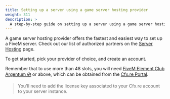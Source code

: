 ```yaml
---
title: Setting up a server using a game server hosting provider
weight: 311
description: >
  A step-by-step guide on setting up a server using a game server hosting provider.
---
```


A game server hosting provider offers the fastest and easiest way to set up a FiveM server. Check out our list of authorized partners on the [Server Hosting](https://fivem.net/server-hosting) page.

To get started, pick your provider of choice, and create an account.

Remember that to use more than 48 slots, you will need [FiveM Element Club Argentum 💿][subscription-join] or above, which can be obtained from the [Cfx.re Portal][portal].
> You'll need to add the license key associated to your Cfx.re account to your server instance.

[portal]: https://portal.cfx.re
[subscription-join]: https://portal.cfx.re/subscriptions
